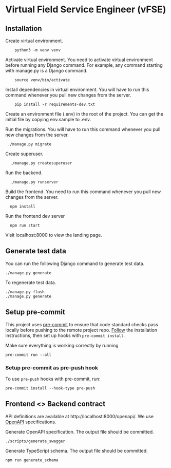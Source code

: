 # Virtual Field Service Engineer (vFSE)

## Installation

Create virtual environment.

    	python3 -m venv venv

Activate virtual environment. You need to activate virtual environment before running any Django command. For example, any command starting with manage.py is a Django command.

    	source venv/bin/activate

Install dependencies in virtual environment. You will have to run this command whenever you pull new changes from the server.

    	pip install -r requirements-dev.txt

Create an environment file (.env) in the root of the project. You can get the initial file by copying env.sample to .env.

Run the migrations. You will have to run this command whenever you pull new changes from the server.

     ./manage.py migrate

Create superuser.

      ./manage.py createsuperuser

Run the backend.

      ./manage.py runserver

Build the frontend. You need to run this command whenever you pull new changes from the server.

      npm install

Run the frontend dev server

      npm run start

Visit localhost:8000 to view the landing page.

## Generate test data
You can run the following Django command to generate test data.

    ./manage.py generate

To regenerate test data.

    ./manage.py flush
    ./manage.py generate

## Setup pre-commit

This project uses [pre-commit](https://pre-commit.com/) to ensure that code standard checks pass locally before pushing to the remote project repo. [Follow](https://pre-commit.com/#installation) the installation instructions, then set up hooks with `pre-commit install`.

Make sure everything is working correctly by running

    pre-commit run --all

### Setup pre-commit as pre-push hook

To use `pre-push` hooks with pre-commit, run:

    pre-commit install --hook-type pre-push


## Frontend <> Backend contract

API definitions are available at http://localhost:8000/openapi/. We use [OpenAPI](https://swagger.io/specification/) specifications.

Generate OpenAPI specification. The output file should be committed.

    ./scripts/generate_swagger


Generate TypeScript schema. The output file should be committed.

    npm run generate_schema
